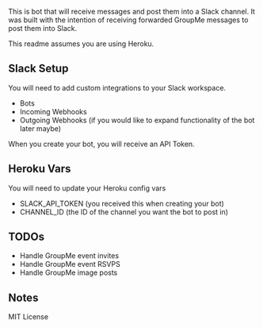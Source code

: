 This is bot that will receive messages and post them into a Slack channel. It was built with the intention of receiving forwarded GroupMe messages to post them into Slack.

This readme assumes you are using Heroku.

## Slack Setup

You will need to add custom integrations to your Slack workspace.

- Bots
- Incoming Webhooks
- Outgoing Webhooks (if you would like to expand functionality of the bot later maybe)

When you create your bot, you will receive an API Token.

## Heroku Vars

You will need to update your Heroku config vars

- SLACK_API_TOKEN (you received this when creating your bot)
- CHANNEL_ID (the ID of the channel you want the bot to post in)

## TODOs

- Handle GroupMe event invites
- Handle GroupMe event RSVPS
- Handle GroupMe image posts

## Notes

MIT License
